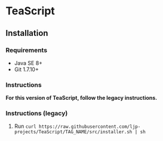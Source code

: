 # TeaScript

## Installation

### Requirements

- Java SE 8+
- Git 1.7.10+

### Instructions

**For this version of TeaScript, follow the legacy instructions.**

### Instructions (legacy)

1. Run `curl https://raw.githubusercontent.com/ljp-projects/TeaScript/TAG_NAME/src/installer.sh | sh`